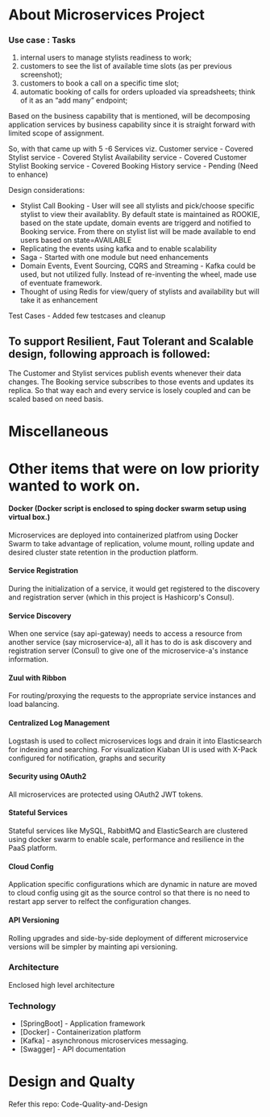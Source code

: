 # About Microservices Project

### Use case : Tasks
1. internal users to manage stylists readiness to work;
2. customers to see the list of available time slots (as per previous screenshot);
3. customers to book a call on a specific time slot;
4. automatic booking of calls for orders uploaded via spreadsheets; think of it as an “add many” endpoint;

Based on the business capability that is mentioned, will be decomposing application services by business capability since it is straight forward with limited scope of assignment.

So, with that came up with 5 -6 Services viz.
Customer service - Covered
Stylist service - Covered 
Stylist Availability service - Covered
Customer Stylist Booking service - Covered
Booking History service - Pending (Need to enhance)

Design considerations:
- Stylist Call Booking - User will see all stylists and pick/choose specific stylist to view their availablity. By default state is maintained as ROOKIE, based on the state update, domain events are triggerd and notified to Booking service. From there on stylist list will be made available to end users based on state=AVAILABLE
- Replicating the events using kafka and to enable scalability
- Saga - Started with one module but need enhancements
- Domain Events, Event Sourcing, CQRS and Streaming - Kafka could be used, but not utilized fully. Instead of re-inventing the wheel, made use of eventuate framework.
- Thought of using Redis for view/query of stylists and availability but will take it as enhancement

Test Cases -  Added few testcases and cleanup

## To support Resilient, Faut Tolerant and Scalable design, following approach is followed:

The Customer and Stylist services publish events whenever their data changes. The Booking service subscribes to those events and updates its replica. So that way each and every service is losely coupled and can be scaled based on need basis.




# Miscellaneous
# Other items that were on low priority wanted to work on.

#### Docker (Docker script is enclosed to sping docker swarm setup using virtual box.)

Microservices are deployed into containerized platfrom using Docker Swarm to take advantage of replication, volume mount, rolling update and desired cluster state retention in the production platform.

#### Service Registration

During the initialization of a service, it would get registered to the discovery and registration server (which in this project is Hashicorp's Consul).

#### Service Discovery

When one service (say api-gateway) needs to access a resource from another service (say microservice-a), all it has to do is ask discovery and registration server (Consul) to give one of the microservice-a's instance information.

#### Zuul with Ribbon

For routing/proxying the requests to the appropriate service instances and load balancing.

#### Centralized Log Management

Logstash is used to collect microservices logs and drain it into Elasticsearch for indexing and searching. For visualization Kiaban UI is used with X-Pack configured for notification, graphs and security


#### Security using OAuth2

All microservices are protected using OAuth2 JWT tokens.

#### Stateful Services

Stateful services like MySQL, RabbitMQ and ElasticSearch are clustered using docker swarm to enable scale, performance and resilience in the PaaS platform.

#### Cloud Config

Application specific configurations which are dynamic in nature are moved to cloud config using git as the source control so that there is no need to restart app server to relfect the configuration changes.

#### API Versioning

Rolling upgrades and side-by-side deployment of different microservice versions will be simpler by mainting api versioning.

### Architecture

Enclosed high level architecture

### Technology

* [SpringBoot] - Application framework
* [Docker] - Containerization platform
* [Kafka] - asynchronous microservices messaging.
* [Swagger] - API documentation

Design and Qualty
================
Refer this repo: Code-Quality-and-Design

